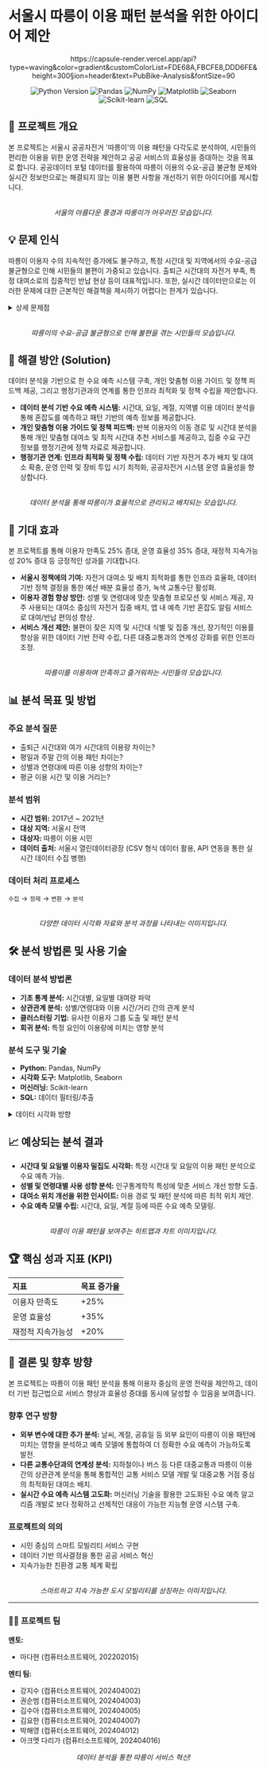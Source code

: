 # 서울시 따릉이 이용 패턴 분석을 위한 아이디어 제안
<p align="center">
  https://capsule-render.vercel.app/api?type=waving&color=gradient&customColorList=FDE68A,FBCFE8,DDD6FE&height=300&section=header&text=PubBike-Analysis&fontSize=90
</p>

<p align="center">
  <img src="https://img.shields.io/badge/Python-3.8%2B-blue?style=flat-square&logo=python" alt="Python Version">
  <img src="https://img.shields.io/badge/Pandas-lightgrey?style=flat-square&logo=pandas" alt="Pandas">
  <img src="https://img.shields.io/badge/NumPy-013243?style=flat-square&logo=numpy" alt="NumPy">
  <img src="https://img.shields.io/badge/Matplotlib-333333?style=flat-square&logo=matplotlib" alt="Matplotlib">
  <img src="https://img.shields.io/badge/Seaborn-lightgrey?style=flat-square&logo=seaborn" alt="Seaborn">
  <img src="https://img.shields.io/badge/Scikit--learn-F7931E?style=flat-square&logo=scikit-learn" alt="Scikit-learn">
  <img src="https://img.shields.io/badge/SQL-4479A1?style=flat-square&logo=postgresql" alt="SQL">
</p>

## 📖 프로젝트 개요

본 프로젝트는 서울시 공공자전거 '따릉이'의 이용 패턴을 다각도로 분석하여, 시민들의 편리한 이용을 위한 운영 전략을 제안하고 공공 서비스의 효율성을 증대하는 것을 목표로 합니다. 공공데이터 포털 데이터를 활용하여 따릉이 이용의 수요-공급 불균형 문제와 실시간 정보만으로는 해결되지 않는 이용 불편 사항을 개선하기 위한 아이디어를 제시합니다.

<p align="center">
  <br>
  <em>서울의 아름다운 풍경과 따릉이가 어우러진 모습입니다.</em>
</p>

## 💡 문제 인식

따릉이 이용자 수의 지속적인 증가에도 불구하고, 특정 시간대 및 지역에서의 수요-공급 불균형으로 인해 시민들의 불편이 가중되고 있습니다. 출퇴근 시간대의 자전거 부족, 특정 대여소로의 집중적인 반납 현상 등이 대표적입니다. 또한, 실시간 데이터만으로는 이러한 문제에 대한 근본적인 해결책을 제시하기 어렵다는 한계가 있습니다.

<details>
<summary>상세 문제점</summary>

-   **이용자 수 증가에 따른 수요 불균형:** 출퇴근 시간대 및 업무 밀집 지역 등 특정 시간/공간에 수요 집중 (예: 출근 시간 주거지역 자전거 부족, 퇴근 시간 반대 현상)
-   **실시간 정보만으로는 해결되지 않는 이용 불편:** 따릉이 플랫폼은 실시간 대여소 현황만 제공하며, 출퇴근 시간대 자전거 부족 및 특정 대여소 집중 반납 현상 발생.
-   **데이터 기반 정책 수립의 한계:** 효율적 수요 예측 및 체계적 대응의 한계, 현장 중심 대응으로 인한 자원 낭비.

</details>

<p align="center">
  <br>
  <em>따릉이의 수요-공급 불균형으로 인해 불편을 겪는 시민들의 모습입니다.</em>
</p>

## 🎯 해결 방안 (Solution)

데이터 분석을 기반으로 한 수요 예측 시스템 구축, 개인 맞춤형 이용 가이드 및 정책 피드백 제공, 그리고 행정기관과의 연계를 통한 인프라 최적화 및 정책 수립을 제안합니다.

*   **데이터 분석 기반 수요 예측 시스템:** 시간대, 요일, 계절, 지역별 이용 데이터 분석을 통해 혼잡도를 예측하고 패턴 기반의 예측 정보를 제공합니다.
*   **개인 맞춤형 이용 가이드 및 정책 피드백:** 반복 이용자의 이동 경로 및 시간대 분석을 통해 개인 맞춤형 대여소 및 최적 시간대 추천 서비스를 제공하고, 집중 수요 구간 정보를 행정기관에 정책 자료로 제공합니다.
*   **행정기관 연계: 인프라 최적화 및 정책 수립:** 데이터 기반 자전거 추가 배치 및 대여소 확충, 운영 인력 및 장비 투입 시기 최적화, 공공자전거 시스템 운영 효율성을 향상합니다.

<p align="center">
  <br>
  <em>데이터 분석을 통해 따릉이가 효율적으로 관리되고 배치되는 모습입니다.</em>
</p>

## 🚀 기대 효과

본 프로젝트를 통해 이용자 만족도 25% 증대, 운영 효율성 35% 증대, 재정적 지속가능성 20% 증대 등 긍정적인 성과를 기대합니다.

*   **서울시 정책에의 기여:** 자전거 대여소 및 배치 최적화를 통한 인프라 효율화, 데이터 기반 정책 결정을 통한 예산 배분 효율성 증가, 녹색 교통수단 활성화.
*   **이용자 경험 향상 방안:** 성별 및 연령대에 맞춘 맞춤형 프로모션 및 서비스 제공, 자주 사용되는 대여소 중심의 자전거 집중 배치, 앱 내 예측 기반 혼잡도 알림 서비스로 대여/반납 편의성 향상.
*   **서비스 개선 제안:** 불편이 잦은 지역 및 시간대 식별 및 집중 개선, 장기적인 이용률 향상을 위한 데이터 기반 전략 수립, 다른 대중교통과의 연계성 강화를 위한 인프라 조정.

<p align="center">
  <br>
  <em>따릉이를 이용하며 만족하고 즐거워하는 시민들의 모습입니다.</em>
</p>

## 📊 분석 목표 및 방법

### 주요 분석 질문

*   출퇴근 시간대와 여가 시간대의 이용량 차이는?
*   평일과 주말 간의 이용 패턴 차이는?
*   성별과 연령대에 따른 이용 성향의 차이는?
*   평균 이용 시간 및 이용 거리는?

### 분석 범위

*   **시간 범위:** 2017년 ~ 2021년
*   **대상 지역:** 서울시 전역
*   **대상자:** 따릉이 이용 시민
*   **데이터 출처:** 서울시 열린데이터광장 (CSV 형식 데이터 활용, API 연동을 통한 실시간 데이터 수집 병행)

### 데이터 처리 프로세스

`수집` → `정제` → `변환` → `분석`

<p align="center">
  <br>
  <em>다양한 데이터 시각화 자료와 분석 과정을 나타내는 이미지입니다.</em>
</p>

## 🛠️ 분석 방법론 및 사용 기술

### 데이터 분석 방법론

*   **기초 통계 분석:** 시간대별, 요일별 대여량 파악
*   **상관관계 분석:** 성별/연령대와 이용 시간/거리 간의 관계 분석
*   **클러스터링 기법:** 유사한 이용자 그룹 도출 및 패턴 분석
*   **회귀 분석:** 특정 요인이 이용량에 미치는 영향 분석

### 분석 도구 및 기술

*   **Python:** Pandas, NumPy
*   **시각화 도구:** Matplotlib, Seaborn
*   **머신러닝:** Scikit-learn
*   **SQL:** 데이터 필터링/추출

<details>
<summary>데이터 시각화 방향</summary>

-   대여소별 이용량 히트맵 제작
-   시간대별 이용 패턴 차트화
-   인구통계학적 특성에 따른 이용 행태 분석 시각화

</details>

## 📈 예상되는 분석 결과

*   **시간대 및 요일별 이용자 밀집도 시각화:** 특정 시간대 및 요일의 이용 패턴 분석으로 수요 예측 가능.
*   **성별 및 연령대별 사용 성향 분석:** 인구통계학적 특성에 맞춘 서비스 개선 방향 도출.
*   **대여소 위치 개선을 위한 인사이트:** 이용 경로 및 패턴 분석에 따른 최적 위치 제안.
*   **수요 예측 모델 수립:** 시간대, 요일, 계절 등에 따른 수요 예측 모델링.

<p align="center">
  <br>
  <em>따릉이 이용 패턴을 보여주는 히트맵과 차트 이미지입니다.</em>
</p>

## 🏆 핵심 성과 지표 (KPI)

| 지표             | 목표 증가율 |
| :--------------- | :---------- |
| 이용자 만족도    | +25%        |
| 운영 효율성      | +35%        |
| 재정적 지속가능성 | +20%        |

## 📝 결론 및 향후 방향

본 프로젝트는 따릉이 이용 패턴 분석을 통해 이용자 중심의 운영 전략을 제안하고, 데이터 기반 접근법으로 서비스 향상과 효율성 증대를 동시에 달성할 수 있음을 보여줍니다.

### 향후 연구 방향

*   **외부 변수에 대한 추가 분석:** 날씨, 계절, 공휴일 등 외부 요인이 따릉이 이용 패턴에 미치는 영향을 분석하고 예측 모델에 통합하여 더 정확한 수요 예측이 가능하도록 발전.
*   **다른 교통수단과의 연계성 분석:** 지하철이나 버스 등 다른 대중교통과 따릉이 이용 간의 상관관계 분석을 통해 통합적인 교통 서비스 모델 개발 및 대중교통 거점 중심의 최적화된 대여소 배치.
*   **실시간 수요 예측 시스템 고도화:** 머신러닝 기술을 활용한 고도화된 수요 예측 알고리즘 개발로 보다 정확하고 선제적인 대응이 가능한 지능형 운영 시스템 구축.

### 프로젝트의 의의

*   시민 중심의 스마트 모빌리티 서비스 구현
*   데이터 기반 의사결정을 통한 공공 서비스 혁신
*   지속가능한 친환경 교통 체계 확립

<p align="center">
  <br>
  <em>스마트하고 지속 가능한 도시 모빌리티를 상징하는 이미지입니다.</em>
</p>

---

### 👨‍💻 프로젝트 팀

**멘토:**
-   마다현 (컴퓨터소프트웨어, 202202015)

**멘티 팀:**
-   강지수 (컴퓨터소프트웨어, 202404002)
-   권순범 (컴퓨터소프트웨어, 202404003)
-   김수아 (컴퓨터소프트웨어, 202404005)
-   김요한 (컴퓨터소프트웨어, 202404007)
-   박해영 (컴퓨터소프트웨어, 202404012)
-   아크멧 다리가 (컴퓨터소프트웨어, 202404016)

<p align="center">
  <em>데이터 분석을 통한 따릉이 서비스 혁신!</em>
</p>
